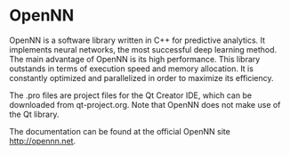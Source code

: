 # OpenNN
OpenNN is a software library written in C++ for predictive analytics. It implements neural networks, the most successful deep learning method. The main advantage of OpenNN is its high performance. This library outstands in terms of execution speed and memory allocation. It is constantly optimized and parallelized in order to maximize its efficiency. 

The .pro files are project files for the Qt Creator IDE, which can be downloaded from qt-project.org. Note that OpenNN does not make use of the Qt library. 

The documentation can be found at the official OpenNN site http://opennn.net.



